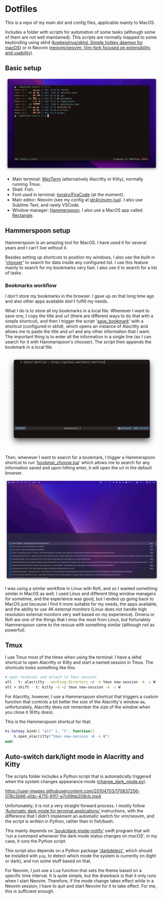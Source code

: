 # Dotfiles

This is a repo of my main dot and config files, applicable mainly to MacOS.

Includes a folder with scripts for automation of some tasks (although some of them are not well maintained). This scripts are normally mapped to some keybinding using skhd ([koekeishiya/skhd: Simple hotkey daemon for macOS](https://github.com/koekeishiya/skhd)) or in Neovim ([neovim/neovim: Vim-fork focused on extensibility and usability](https://github.com/neovim/neovim)).

## Basic setup

![](./assets/terminal-tmux.png)

- Main terminal: [WezTerm](https://github.com/idr4n/wezterm) (alternatively Alacritty or Kitty), normally running Tmux.
- Shell: Fish.
- Font used in terminal: [tonsky/FiraCode](https://github.com/tonsky/FiraCode) (at the moment).
- Main editor: Neovim (see my config at [idr4n/nvim-lua](https://github.com/idr4n/nvim-lua)). I also use Sublime Text, and rarely VSCode.
- Window manager: [Hammerspoon](http://www.hammerspoon.org/). I also use a MacOS app called [Rectangle](https://rectangleapp.com/).

## Hammerspoon setup

Hammerspoon is an amazing tool for MacOS. I have used it for several years and I can't live without it.

Besides setting up shortcuts to position my windows, I also use the built-in '[chooser](http://www.hammerspoon.org/docs/hs.chooser.html)' to search for data inside any configured list. I use this feature mainly to search for my bookmarks very fast. I also use it to search for a list of tasks.

### Bookmarks workflow

I don't store my bookmarks in the browser. I gave up on that long time ago and also other apps available don't fulfill my needs.

What I do is to store all my bookmarks in a local file. Whenever I want to save one, I copy the title and url (there are different ways to do that with a simple shortcut), and then I trigger the script '[save_bookmark](https://github.com/idr4n/.dotfiles/blob/master/scripts/save_bookmark)' with a shortcut (configured in skhd), which opens an instance of Alacritty and allows me to paste the title and url and any other information that I want. The important thing is to enter all the information in a single line (so I can search for it with Hammerspoon's chooser). The script then appends the bookmark in a local file.

![](./assets/save-bookmark.png) 

Then, whenever I want to search for a bookmark, I trigger a Hammerspoon shortcut to run '[bookmar_choose.lua](https://github.com/idr4n/.dotfiles/blob/master/.hammerspoon/bookmark_chooser.lua)' which allows me to search for any information saved and upon hitting enter, it will open the url in the default browser.

![](./assets/chooser.png) 

I was using a similar workflow in Linux with Rofi, and so I wanted something similar in MacOS as well. I used Linux and different tiling window managers for sometime, and the experience was good, but I ended up going back to MacOS just because I find it more suitable for my needs, the apps available, and the ability to use 4K external monitors (Linux does not handle high resolution external monitors very well based on my experience). Dmenu or Rofi are one of the things that I miss the most from Linux, but fortunately Hammerspoon came to the rescue with something similar (although not as powerful).

## Tmux

I use Tmux most of the times when using the terminal. I have a skhd shortcut to open Alacritty or Kitty and start a named session in Tmux. The shortcuts looks something like this:

```sh
# open terminal and attach to Tmux session
alt - t: alacritty --working-directory ~/ -e tmux new-session -A -s W
alt + shift - t: kitty -d ~/ tmux new-session -A -s W
```

For Alacritty, however, I use a Hammerspoon shortcut that triggers a custom function that controls a bit better the size of the Alacritty's window as, unfortunately, Alacritty does not remember the size of the window when you close it (Kitty does).

This is the Hammerspoon shortcut for that:

```lua
hs.hotkey.bind({ "alt" }, "t", function()
	h.open_alacritty("tmux new-session -A -s W")
end)

```

## Auto-switch dark/light mode in Alacritty and Kitty

The scripts folder includes a Python script that is automatically triggered when the system changes appearance mode ([change_dark_mode.py](https://github.com/idr4n/.dotfiles/blob/master/scripts/change_dark_mode.py)).

https://user-images.githubusercontent.com/20104703/170837256-078c2b66-a1dc-4715-81f7-e7c89bb208cb.mp4

Unfortunately, it is not a very straight forward process. I mostly follow ['Automatic dark mode for terminal applications'](https://arslan.io/2021/02/15/automatic-dark-mode-for-terminal-applications/) instructions, with the difference that I didn't implement an automatic switch for vim/neovim, and the script is written in Python, rather than in fish/bash. 

This mainly depends on ['bouk/dark-mode-notify'](https://github.com/bouk/dark-mode-notify) swift program that will 'run a command whenever the dark mode status changes on macOS', in my case, it runs the Python script.

This script also depends on a Python package ['darkdetect'](https://pypi.org/project/darkdetect/), which should be installed with `pip`, to detect which mode the system is currently on (light or dark), and run some stuff based on that. 

For Neovim, I just use a Lua function that sets the theme based on a specific time interval. It is quite simple, but the drawback is that it only runs when I start Neovim. Therefore, if the mode change takes effect while in a Neovim session, I have to quit and start Neovim for it to take effect. For me, this is sufficient enough.

